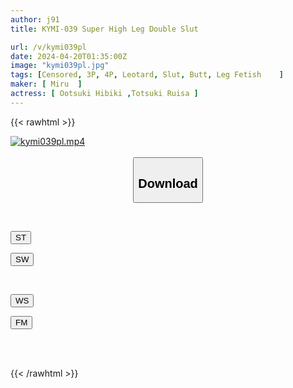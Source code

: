 ```yaml
---
author: j91
title: KYMI-039 Super High Leg Double Slut

url: /v/kymi039pl
date: 2024-04-20T01:35:00Z
image: "kymi039pl.jpg"
tags: [Censored, 3P, 4P, Leotard, Slut, Butt, Leg Fetish	]
maker: [ Miru  ]
actress: [ Ootsuki Hibiki ,Totsuki Ruisa ]
---
```



{{< rawhtml >}}

<div class="video" data-videoid="7RMAjpVDbWSA1xe">
    <a href="javascript:;">
        <img src="/v/kymi039pl/kymi039pl.jpg" width="WIDTH" height="HEIGHT" alt="kymi039pl.mp4" loading="lazy">
    </a>
</div>

<script type="text/javascript" src="https://j91.asia/asset/on-demand-st.js"></script>

<br>
  <link rel="stylesheet" href="https://j91.asia/asset/bs5.css">
  
  <center>
  <button class="btn btn-primary" type="button" data-bs-toggle="collapse" data-bs-target=".multi-collapse" aria-expanded="false" aria-controls="multiCollapseExample1 multiCollapseExample2"><h2>Download</h2></button></center>
</p>
<div class="row">
  <div class="col">
    <div class="collapse multi-collapse" id="multiCollapseExample1">
      <div class="card card-body">
	      	      <br>
<div class="buttons">  
<p><a href="https://streamtape.to/v/7RMAjpVDbWSA1xe" target="_blank"><button class="btn-hover color-3"><i class="fa fa-download"></i> ST</button></a></p>
<p><a href="https://asnwish.com/z1hs4xzflau0" target="_blank"><button class="btn-hover color-2"><i class="fa fa-download"></i> SW</button></a></p></div>
    </div>
  </div>
</div>
  <div class="col">
    <div class="collapse multi-collapse" id="multiCollapseExample2">
      <div class="card card-body">
	      <br>
<div class="buttons">
<p><a href="https://wolfstream.tv/0ojqb27eu427"><button class="btn-hover color-9"><i class="fa fa-download"></i> WS</button></a></p>
<p><a href="https://filemoon.sx/d/p0j84bmdm6dj"><button class="btn-hover color-8"><i class="fa fa-download"></i> FM</button></a></p></div>
<br><br>
      </div>
    </div>
  </div>
</div>

{{< /rawhtml >}}